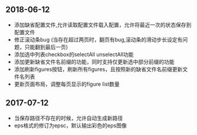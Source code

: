 ## 2018-06-12
- 添加缺省配置文件,允许读取配置文件载入配置，允许将最近一次的状态保存到配置文件
- 修正滚动条bug (当存在超过两页时，翻页有bug,滚动条的滑动步长设定有问题，只能翻到最后一页)
- 添加选中列表checkbox的selectAll unselectAll功能
- 添加更新缺省文件名前缀的功能，同时支持仅更新选中部分前缀的功能
- 添加刷新figures按钮，刷新所有figures，且按照新的缺省文件名前缀更新文件名列表
- 更新页面布局，调整每页显示的figure list数量


## 2017-07-12
- 当保存路径不存在的时候，允许自动生成新路径
- eps格式的修订为epsc，默认输出彩色的eps图像